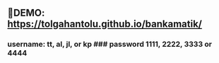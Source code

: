 ## 🚀DEMO: https://tolgahantolu.github.io/bankamatik/

### username: tt, al, jl, or kp ### password 1111, 2222, 3333 or 4444
